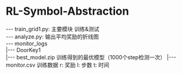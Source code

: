 # RL-Symbol-Abstraction

--- train_grid1.py: 主要模块 训练&测试  
--- analyze.py: 输出平均奖励的折线图  
--- monitor_logs  
    |--- DoorKey1  
        |--- best_model.zip 训练得到的最优模型（1000个step检测一次）
        |--- monitor.csv 训练数据 r: 奖励 l: 步数 t: 时间
